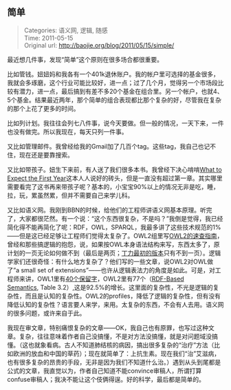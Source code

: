 简单
---
    
> Categories: 语义网, 逻辑, 随感  
> Time: 2011-05-15  
> Original url: <http://baojie.org/blog/2011/05/15/simple/>
    
最近想几件事，发现“简单”这个原则在很多场合都很重要。

比如管钱。妞妞妈和我各有一个401k退休账户。我的帐户里可选择的基金很多，我就会多琢磨，这个行业可能比较好，进一点；过了几个月，觉得另一个市场段比较有潜力，进一点，最后搞到有差不多20个基金在组合里。另一个帐户，也就4、5个基金。结果最近两年，那个简单的组合表现都比那个复杂的好，尽管我在复杂的那个上花了更多的时间。

比如列计划。我往往会列七八件事，说今天要做。但一般的情况，一天下来，一件也没有做完。所以我现在，每天只列一件事。

又比如管理邮件。我曾经给我的Gmail加了几百个tag。这些tag，我自己也记不住，现在还是要靠搜索。

又比如带孩子。妞生下来前，有人送了我们很多本书。我曾经下决心啃啃[What to Expect the First Year](https://www.amazon.com/What-Expect-First-Arlene-Eisenberg/dp/0894805770)这本人人说好的砖头，但是一直没有超过第一章。其实哪里需要看完了这书再来带孩子呢？基本的，小宝宝90%以上的情况无非是吃，睡，拉，玩，累虽然累，但并不需要自己来学儿科。

又比如语义网。我刚到BBN的时候，给他们的工程师讲语义网基本原理。听完了，大家都很茫然。有一个说：“这个东西很复杂，不是吗？”我倒是觉得，我已经简化得不能再简化了呢：RDF，OWL，SPARQL，我最多讲了这些技术规范的1%——但是这已经足够让工程师们觉得太复杂了。OWL2组里写[OWL2的速查指南](http://baojie.org/blog/2011/04/20/owl-2-quick-reference-guide/)，曾经和那些搞逻辑的抱怨，说，如果按OWL本身语法结构来写，东西太多了，原计划的一页无论如何做不到（最后是两页；[丁力最初的版本](http://ebiquity.umbc.edu/resource/html/id/94/)只有不到一页）。逻辑学家们还很奇怪：有什么地方复杂了？他们写的一些文章，说OWL2对OWL做了”a small set of extensions”——也许从逻辑表法力的角度是如此。可是，对工程师来讲，OWL1里有[40个保留字](https://www.w3.org/TR/owl-semantics/)，OWL2里有77个（[RDF-Based Semantics](https://www.w3.org/TR/2009/REC-owl2-rdf-based-semantics-20091027/), Table 3.2）,这是92.5%的增长。这里面的复杂性，不光是逻辑的复杂性，而且是认知的复杂性。OWL2的profiles，降低了逻辑的复杂性，但有没有降低认知的复杂性？语言要人来学，来用。太复杂的东西，不会有人去用。语义网的很多问题，或许来自于此。

我现在审文章，特别痛恨复杂的文章——OK，我自己也有原罪，也写过这种文章。复杂，往往意味着作者自己没搞懂，不是对方法没搞懂，就是对问题域没搞懂。（这也就象看病。古人不知道肺结核的病因，搞出很多复杂的“治疗”方法（比如欧洲的放血和中国的草药）；现在就简单了：上抗生素。现在我们“治”艾滋病，也有很多复杂的昂贵的手段，无非是因为我们不知道什么治。）遇到从头到尾都是公式的文章，我直觉以为，作者自己知道不能convince审稿人，所谓打算confuse审稿人；我决不能让这个伎俩得逞。好的科学，最后都是简单的。     
    